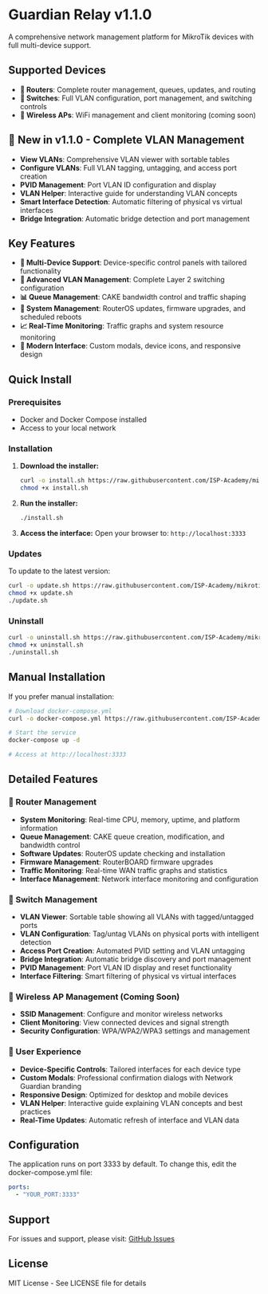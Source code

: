 # Guardian Relay v1.1.0

A comprehensive network management platform for MikroTik devices with full multi-device support.

## Supported Devices
- **🔌 Routers**: Complete router management, queues, updates, and routing
- **🔀 Switches**: Full VLAN configuration, port management, and switching controls
- **📡 Wireless APs**: WiFi management and client monitoring (coming soon)

## 🎉 New in v1.1.0 - Complete VLAN Management
- **View VLANs**: Comprehensive VLAN viewer with sortable tables
- **Configure VLANs**: Full VLAN tagging, untagging, and access port creation
- **PVID Management**: Port VLAN ID configuration and display
- **VLAN Helper**: Interactive guide for understanding VLAN concepts
- **Smart Interface Detection**: Automatic filtering of physical vs virtual interfaces
- **Bridge Integration**: Automatic bridge detection and port management

## Key Features
- **🎯 Multi-Device Support**: Device-specific control panels with tailored functionality
- **🔧 Advanced VLAN Management**: Complete Layer 2 switching configuration
- **📊 Queue Management**: CAKE bandwidth control and traffic shaping  
- **🔄 System Management**: RouterOS updates, firmware upgrades, and scheduled reboots
- **📈 Real-Time Monitoring**: Traffic graphs and system resource monitoring
- **🎨 Modern Interface**: Custom modals, device icons, and responsive design

## Quick Install

### Prerequisites
- Docker and Docker Compose installed
- Access to your local network

### Installation

1. **Download the installer:**
   ```bash
   curl -o install.sh https://raw.githubusercontent.com/ISP-Academy/mikrotik-controller/main/install.sh
   chmod +x install.sh
   ```

2. **Run the installer:**
   ```bash
   ./install.sh
   ```

3. **Access the interface:**
   Open your browser to: `http://localhost:3333`

### Updates

To update to the latest version:
```bash
curl -o update.sh https://raw.githubusercontent.com/ISP-Academy/mikrotik-controller/main/update.sh
chmod +x update.sh
./update.sh
```

### Uninstall

```bash
curl -o uninstall.sh https://raw.githubusercontent.com/ISP-Academy/mikrotik-controller/main/uninstall.sh
chmod +x uninstall.sh
./uninstall.sh
```

## Manual Installation

If you prefer manual installation:

```bash
# Download docker-compose.yml
curl -o docker-compose.yml https://raw.githubusercontent.com/ISP-Academy/mikrotik-controller/main/docker-compose.yml

# Start the service
docker-compose up -d

# Access at http://localhost:3333
```

## Detailed Features

### 🔌 Router Management
- **System Monitoring**: Real-time CPU, memory, uptime, and platform information
- **Queue Management**: CAKE queue creation, modification, and bandwidth control
- **Software Updates**: RouterOS update checking and installation
- **Firmware Management**: RouterBOARD firmware upgrades
- **Traffic Monitoring**: Real-time WAN traffic graphs and statistics
- **Interface Management**: Network interface monitoring and configuration

### 🔀 Switch Management
- **VLAN Viewer**: Sortable table showing all VLANs with tagged/untagged ports
- **VLAN Configuration**: Tag/untag VLANs on physical ports with intelligent detection
- **Access Port Creation**: Automated PVID setting and VLAN untagging
- **Bridge Integration**: Automatic bridge discovery and port management
- **PVID Management**: Port VLAN ID display and reset functionality
- **Interface Filtering**: Smart filtering of physical vs virtual interfaces

### 📡 Wireless AP Management (Coming Soon)
- **SSID Management**: Configure and monitor wireless networks
- **Client Monitoring**: View connected devices and signal strength
- **Security Configuration**: WPA/WPA2/WPA3 settings and management

### 🎨 User Experience
- **Device-Specific Controls**: Tailored interfaces for each device type
- **Custom Modals**: Professional confirmation dialogs with Network Guardian branding
- **Responsive Design**: Optimized for desktop and mobile devices
- **VLAN Helper**: Interactive guide explaining VLAN concepts and best practices
- **Real-Time Updates**: Automatic refresh of interface and VLAN data

## Configuration

The application runs on port 3333 by default. To change this, edit the docker-compose.yml file:

```yaml
ports:
  - "YOUR_PORT:3333"
```

## Support

For issues and support, please visit: [GitHub Issues](https://github.com/ISP-Academy/mikrotik-controller/issues)

## License

MIT License - See LICENSE file for details